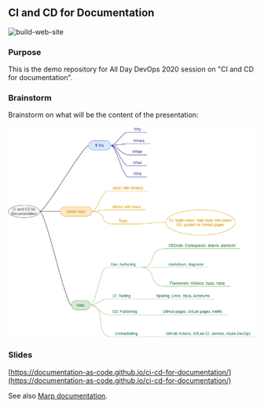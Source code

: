 ## CI and CD for Documentation

![build-web-site](https://github.com/documentation-as-code/addo-daac/workflows/build-web-site/badge.svg)

### Purpose

This is the demo repository for All Day DevOps 2020 session on "CI and CD for documentation".

### Brainstorm

Brainstorm on what will be the content of the presentation:

[![Brainstorm](brainstorm.drawio.png)](https://app.diagrams.net/?sync=none#Hdocumentation-as-code%2Fci-cd-for-documentation%2Fmain%2Fbrainstorm.drawio.png)

### Slides

[https://documentation-as-code.github.io/ci-cd-for-documentation/](https://documentation-as-code.github.io/ci-cd-for-documentation/)

See also [Marp documentation](https://marpit.marp.app/).
